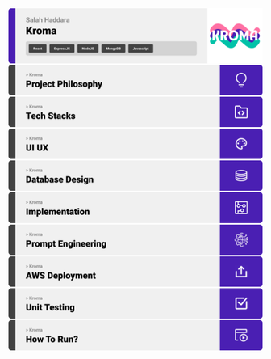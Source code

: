 <img src="readme/title1.svg"/>
<img src="readme/title2.svg"/>
<img src="readme/title3.svg"/>
<img src="readme/title4.svg"/>
<img src="readme/title5.svg"/>
<img src="readme/title6.svg"/>
<img src="readme/title7.svg"/>
<img src="readme/title8.svg"/>
<img src="readme/title9.svg"/>
<img src="readme/title10.svg"/>

